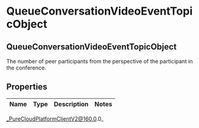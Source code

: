 # QueueConversationVideoEventTopicObject

## QueueConversationVideoEventTopicObject
The number of peer participants from the perspective of the participant in the conference.

## Properties

|Name | Type | Description | Notes|
|------------ | ------------- | ------------- | -------------|



_PureCloudPlatformClientV2@160.0.0_
